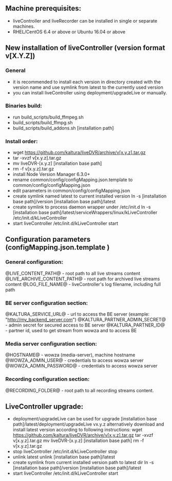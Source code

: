 ## Machine prerequisites: ##
- liveController and liveRecorder can be installed in single or separate machines.
- RHEL/CentOS 6.4 or above or Ubuntu 16.04 or above 
## New installation of liveController (version format v[X.Y.Z]) ##
### General ###
- it is recommended to install each version in directory created with the version name and use symlink from latest to the currently used version
- you can install liveController using deployment/upgradeLive or manually.
### Binaries build: ###
- run build_scripts/build_ffmpeg.sh 
- build_scripts/build_ffmpg.sh <ffmpeg build path> <ffmpeg version>
- build_scripts/build_addons.sh [installation path] <ffmpeg build path>
### Install order: ###
   * wget https://github.com/kaltura/liveDVR/archive/v[x.y.z].tar.gz
   * tar -xvzf v[x.y.z].tar.gz
   * mv liveDVR-[x.y.z] [installation base path]
   * rm -f v[x.y.z].tar.gz
   * install Node Version Manager 6.3.0+
   * rename common/config/configMapping.json.template to common/config/configMapping.json
   * edit parameters in common/config/configMapping.json
   * create symlink named latest to current installed version
   ln -s [installation base path]/version [installation base path]/latest
   * create symlink to process daemon wrapper under /etc/init.d
   ln -s [installation base path]/latest/serviceWrappers/linux/kLiveController /etc/init.d/kLiveController
   * start liveController
   /etc/init.d/kLiveController start


## Configuration parameters (configMapping.json.template ) ## 

### General configuration: ###
@LIVE_CONTENT_PATH@ - root path to all live streams content
@LIVE_ARCHIVE_CONTENT_PATH@ - root path for archived live streams content
@LOG_FILE_NAME@ - liveController's log filename, including full path
### BE server configuration section: ###
@KALTURA_SERVICE_URL@ - url to access the BE server (example:  "http://my_backend_server.com")
@KALTURA_PARTNER_ADMIN_SECRET@ - admin secret for secured access to BE server
@KALTURA_PARTNER_ID@ - partner id, used to get stream from wowza and to access BE
### Media server configuration section: ###
@HOSTNAME@ - wowza (media-server), machine hostname
@WOWZA_ADMIN_USER@ - credentials to access wowza server
@WOWZA_ADMIN_PASSWORD@ - credentials to access wowza server
### Recording configuration section: ###
@RECORDING_FOLDER@ - root path to all recording streams content.
   
   
## LiveController upgrade: ##
- deployment/upgradeLive can be used for upgrade
 [installation base path]/latest/deployment/upgradeLive vx.y.z
alternatively download and install latest version according to following instructions:
wget https://github.com/kaltura/liveDVR/archive/v[x.y.z].tar.gz
tar -xvzf v[x.y.z].tar.gz
mv liveDVR-[x.y.z] [installation base path]
rm -f v[x.y.z].tar.gz
- stop liveController
/etc/init.d/kLiveController stop
- unlink latest
unlink [installation base path]/latest
- create symlink from current installed version path to latest dir
ln -s [installation base path]/version [installation base path]/latest
- start liveController
/etc/init.d/kLiveController start



